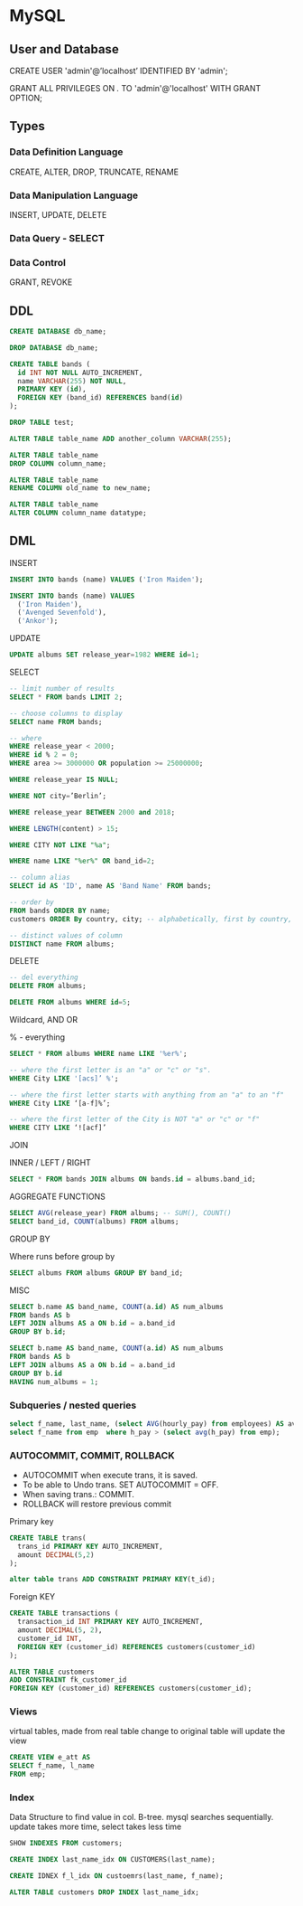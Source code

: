 # MySQL
## User and Database
CREATE USER 'admin'@’localhost’ IDENTIFIED BY 'admin';

GRANT ALL PRIVILEGES ON *.* TO 'admin'@'localhost' WITH GRANT OPTION;

## Types

### Data Definition Language

CREATE, ALTER, DROP, TRUNCATE, RENAME

### Data Manipulation Language

INSERT, UPDATE, DELETE

### Data Query - SELECT

### Data Control

GRANT, REVOKE

## DDL

```sql
CREATE DATABASE db_name;

DROP DATABASE db_name;

CREATE TABLE bands (
  id INT NOT NULL AUTO_INCREMENT,
  name VARCHAR(255) NOT NULL,
  PRIMARY KEY (id),
  FOREIGN KEY (band_id) REFERENCES band(id)
);

DROP TABLE test;
```

```sql
ALTER TABLE table_name ADD another_column VARCHAR(255);

ALTER TABLE table_name
DROP COLUMN column_name;

ALTER TABLE table_name
RENAME COLUMN old_name to new_name;

ALTER TABLE table_name
ALTER COLUMN column_name datatype;
```

## DML

INSERT

```sql
INSERT INTO bands (name) VALUES ('Iron Maiden');

INSERT INTO bands (name) VALUES
  ('Iron Maiden'),
  ('Avenged Sevenfold'),
  ('Ankor');
```

UPDATE

```sql
UPDATE albums SET release_year=1982 WHERE id=1;
```

SELECT

```sql
-- limit number of results
SELECT * FROM bands LIMIT 2;

-- choose columns to display
SELECT name FROM bands;

-- where
WHERE release_year < 2000;
WHERE id % 2 = 0;
WHERE area >= 3000000 OR population >= 25000000;

WHERE release_year IS NULL;

WHERE NOT city=’Berlin’;

WHERE release_year BETWEEN 2000 and 2018;

WHERE LENGTH(content) > 15;

WHERE CITY NOT LIKE "%a";

WHERE name LIKE "%er%" OR band_id=2;

-- column alias
SELECT id AS 'ID', name AS 'Band Name' FROM bands;

-- order by
FROM bands ORDER BY name;
customers ORDER By country, city; -- alphabetically, first by country, then city;

-- distinct values of column
DISTINCT name FROM albums;
```

DELETE

```sql
-- del everything
DELETE FROM albums;

DELETE FROM albums WHERE id=5;
```

Wildcard, AND OR

% - everything

```sql
SELECT * FROM albums WHERE name LIKE '%er%';

-- where the first letter is an "a" or "c" or "s".
WHERE City LIKE '[acs]’ %';

-- where the first letter starts with anything from an "a" to an "f"
WHERE City LIKE ‘[a-f]%’;

-- where the first letter of the City is NOT "a" or "c" or "f"
WHERE CITY LIKE ‘![acf]’
```

JOIN

INNER / LEFT / RIGHT

```sql
SELECT * FROM bands JOIN albums ON bands.id = albums.band_id;
```

AGGREGATE FUNCTIONS

```sql
SELECT AVG(release_year) FROM albums; -- SUM(), COUNT()
SELECT band_id, COUNT(albums) FROM albums;
```

GROUP BY

Where runs before group by

```sql
SELECT albums FROM albums GROUP BY band_id;
```

MISC

```sql
SELECT b.name AS band_name, COUNT(a.id) AS num_albums
FROM bands AS b
LEFT JOIN albums AS a ON b.id = a.band_id
GROUP BY b.id;

SELECT b.name AS band_name, COUNT(a.id) AS num_albums
FROM bands AS b
LEFT JOIN albums AS a ON b.id = a.band_id
GROUP BY b.id
HAVING num_albums = 1;
```

### Subqueries / nested queries
```sql
select f_name, last_name, (select AVG(hourly_pay) from employees) AS avg_pay FROM emp;
select f_name from emp  where h_pay > (select avg(h_pay) from emp);
```

### AUTOCOMMIT, COMMIT, ROLLBACK
- AUTOCOMMIT when execute trans, it is saved. 
- To be able to Undo trans. SET AUTOCOMMIT = OFF. 
- When saving trans.: COMMIT. 
- ROLLBACK will restore previous commit

Primary key
```sql
CREATE TABLE trans(
  trans_id PRIMARY KEY AUTO_INCREMENT,
  amount DECIMAL(5,2)
);

alter table trans ADD CONSTRAINT PRIMARY KEY(t_id);
```
Foreign KEY
```sql
CREATE TABLE transactions (
  transaction_id INT PRIMARY KEY AUTO_INCREMENT,
  amount DECIMAL(5, 2),
  customer_id INT,
  FOREIGN KEY (customer_id) REFERENCES customers(customer_id)
);

ALTER TABLE customers
ADD CONSTRAINT fk_customer_id
FOREIGN KEY (customer_id) REFERENCES customers(customer_id);
```
### Views
virtual tables, made from real table change to original table will update the view
```sql
CREATE VIEW e_att AS
SELECT f_name, l_name
FROM emp;
```

### Index
Data Structure to find value in col. B-tree. mysql searches sequentially. update takes more time, select takes less time
```sql
SHOW INDEXES FROM customers;

CREATE INDEX last_name_idx ON CUSTOMERS(last_name);

CREATE IDNEX f_l_idx ON custoemrs(last_name, f_name);

ALTER TABLE customers DROP INDEX last_name_idx;
```